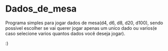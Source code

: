 # Dados_de_mesa
Programa simples para jogar dados de mesa(d4, d6, d8, d20, d100), sendo possivel escolher se vai querer jogar apenas um unico dado ou varios(e caso selecione varios quantos dados você deseja jogar).

:)
